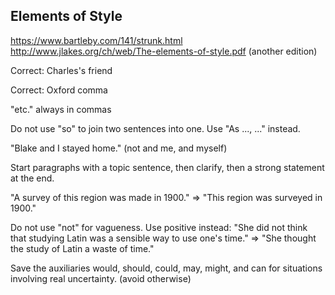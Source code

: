 ## Elements of Style

https://www.bartleby.com/141/strunk.html
http://www.jlakes.org/ch/web/The-elements-of-style.pdf (another edition)


Correct: Charles's friend

Correct: Oxford comma

"etc." always in commas

Do not use "so" to join two sentences into one. Use "As ..., ..." instead.

"Blake and I stayed home." (not and me, and myself)

Start paragraphs with a topic sentence, then clarify, then a strong statement at the end.

"A survey of this region was made in 1900." => "This region was surveyed in 1900."

Do not use "not" for vagueness. Use positive instead:
"She did not think that studying Latin was a sensible way to use one's time." => "She thought the study of Latin a waste of time."

Save the auxiliaries would, should, could, may, might, and can for situations involving real uncertainty. (avoid otherwise)